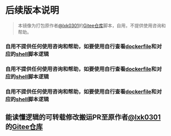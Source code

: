 # 后续版本说明
> 本镜像为打包原作者[@lxk0301](https://gitee.com/lxk0301/)的[Gitee仓库](https://gitee.com/lxk0301/jd_scripts)脚本，自用，不提供使用咨询和帮助。
### 自用不提供任何使用咨询和帮助，如要使用自行查看[dockerfile](https://raw.githubusercontent.com/iouAkira/someDockerfile/master/jd_scripts/Dockerfile)和对应的[shell](https://raw.githubusercontent.com/iouAkira/someDockerfile/master/jd_scripts/task_shell_script.sh)脚本逻辑
### 自用不提供任何使用咨询和帮助，如要使用自行查看[dockerfile](https://raw.githubusercontent.com/iouAkira/someDockerfile/master/jd_scripts/Dockerfile)和对应的[shell](https://raw.githubusercontent.com/iouAkira/someDockerfile/master/jd_scripts/task_shell_script.sh)脚本逻辑
### 自用不提供任何使用咨询和帮助，如要使用自行查看[dockerfile](https://raw.githubusercontent.com/iouAkira/someDockerfile/master/jd_scripts/Dockerfile)和对应的[shell](https://raw.githubusercontent.com/iouAkira/someDockerfile/master/jd_scripts/task_shell_script.sh)脚本逻辑

## 能读懂逻辑的可转载修改搬运PR至原作者[@lxk0301](https://gitee.com/lxk0301/)的[Gitee仓库](https://gitee.com/lxk0301/jd_scripts)
